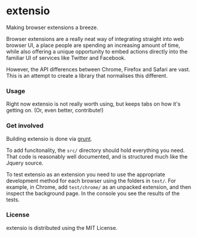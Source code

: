 # extensio

Making browser extensions a breeze.

Browser extensions are a really neat way of integrating straight into web browser UI, a place people are spending an increasing amount of time, while also offering a unique opportunity to embed actions directly into the familiar UI of services like Twitter and Facebook.

However, the API differences between Chrome, Firefox and Safari are vast. This is an attempt to create a library that normalises this different.

### Usage

Right now extensio is not really worth using, but keeps tabs on how it's getting on. (Or, even better, contribute!)

### Get involved

Building extensio is done via [grunt](https://github.com/cowboy/grunt).

To add funcitonality, the `src/` directory should hold everything you need. That code is reasonably well documented, and is structured much like the Jquery source.

To test extensio as an extension you need to use the appropriate development method for each browser using the folders in `test/`. For example, in Chrome, add `test/chrome/` as an unpacked extension, and then inspect the background page. In the console you see the results of the tests.

### License

extensio is distributed using the MIT License.